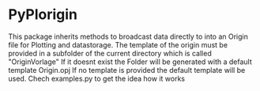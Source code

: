# PyPlorigin
This package inherits methods to broadcast data directly to into an Origin file for Plotting and datastorage.
The template of the origin must be provided in a subfolder of the current directory which is called "OriginVorlage"
If it doesnt exist the Folder will be generated with a default template Origin.opj
If no template is provided the default template will be used.
Chech examples.py to get the idea how it works
